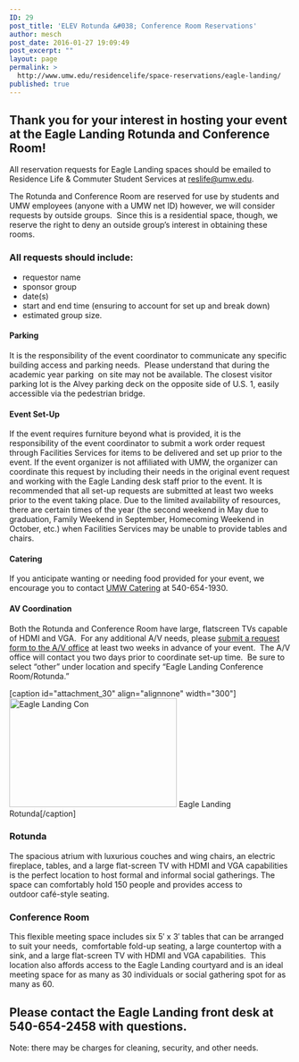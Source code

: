 ```yaml
---
ID: 29
post_title: 'ELEV Rotunda &#038; Conference Room Reservations'
author: mesch
post_date: 2016-01-27 19:09:49
post_excerpt: ""
layout: page
permalink: >
  http://www.umw.edu/residencelife/space-reservations/eagle-landing/
published: true
---
```

<h2>Thank you for your interest in hosting your event at the Eagle Landing Rotunda and Conference Room!</h2>
All reservation requests for Eagle Landing spaces should be emailed to Residence Life &amp; Commuter Student Services at <a href="mailto:reslife@umw.edu">reslife@umw.edu</a>.

The Rotunda and Conference Room are reserved for use by students and UMW employees (anyone with a UMW net ID) however, we will consider requests by outside groups.  Since this is a residential space, though, we reserve the right to deny an outside group’s interest in obtaining these rooms.
<h3>All requests should include:</h3>
<ul>
	<li>requestor name</li>
	<li>sponsor group</li>
	<li>date(s)</li>
	<li>start and end time (ensuring to account for set up and break down)</li>
	<li>estimated group size.</li>
</ul>
<h4>Parking</h4>
It is the responsibility of the event coordinator to communicate any specific building access and parking needs.  Please understand that during the academic year parking  on site may not be available. The closest visitor parking lot is the Alvey parking deck on the opposite side of U.S. 1, easily accessible via the pedestrian bridge.
<h4>Event Set-Up</h4>
If the event requires furniture beyond what is provided, it is the responsibility of the event coordinator to submit a work order request through Facilities Services for items to be delivered and set up prior to the event. If the event organizer is not affiliated with UMW, the organizer can coordinate this request by including their needs in the original event request and working with the Eagle Landing desk staff prior to the event. It is recommended that all set-up requests are submitted at least two weeks prior to the event taking place. Due to the limited availability of resources, there are certain times of the year (the second weekend in May due to graduation, Family Weekend in September, Homecoming Weekend in October, etc.) when Facilities Services may be unable to provide tables and chairs.
<h4>Catering</h4>
If you anticipate wanting or needing food provided for your event, we encourage you to contact <a href="http://www.umwcatering.com/">UMW Catering</a> at 540-654-1930.
<h4>AV Coordination</h4>
Both the Rotunda and Conference Room have large, flatscreen TVs capable of HDMI and VGA.  For any additional A/V needs, please <a href="http://adminfinance.umw.edu/dodd/events-av-office-request-from/">submit a request form to the A/V office</a> at least two weeks in advance of your event.  The A/V office will contact you two days prior to coordinate set-up time.  Be sure to select “other” under location and specify “Eagle Landing Conference Room/Rotunda.”

[caption id="attachment_30" align="alignnone" width="300"]<a href="http://www.umw.edu/residencelife/wp-content/uploads/sites/30/2016/01/Eagles-Nest-5.jpg" rel="attachment wp-att-30"><img class="size-medium wp-image-30" src="http://www.umw.edu/residencelife/wp-content/uploads/sites/30/2016/01/Eagles-Nest-5-300x195.jpg" alt="Eagle Landing Con" width="300" height="195" /></a> Eagle Landing Rotunda[/caption]
<h3><strong>Rotunda</strong></h3>
The spacious atrium with luxurious couches and wing chairs, an electric fireplace, tables, and a large flat-screen TV with HDMI and VGA capabilities is the perfect location to host formal and informal social gatherings. The space can comfortably hold 150 people and provides access to outdoor café-style seating.
<h3><strong>Conference Room</strong></h3>
This flexible meeting space includes six 5′ x 3′ tables that can be arranged to suit your needs,  comfortable fold-up seating, a large countertop with a sink, and a large flat-screen TV with HDMI and VGA capabilities.  This location also affords access to the Eagle Landing courtyard and is an ideal meeting space for as many as 30 individuals or social gathering spot for as many as 60.
<h2>Please contact the Eagle Landing front desk at 540-654-2458 with questions.</h2>
Note: there may be charges for cleaning, security, and other needs.